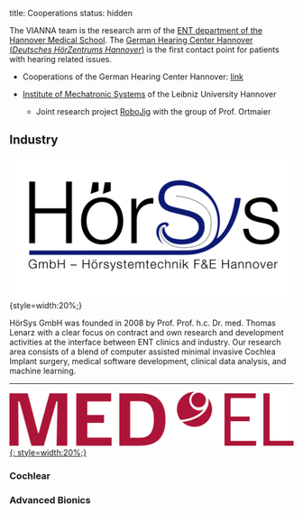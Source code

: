 title: Cooperations
status: hidden

The VIANNA team is the research arm of the [ENT department of the Hannover Medical School](https://www.mh-hannover.de/hno.html).
The [German Hearing Center Hannover (*Deutsches HörZentrums Hannover*)](http://www.hoerzentrum-hannover.de) is the first contact point for patients with hearing related issues.

-   Cooperations of the German Hearing Center Hannover: [link](http://www.hoerzentrum-hannover.de/index.php?id=9)

-   [Institute of Mechatronic Systems](https://www.imes.uni-hannover.de/institut.html?&L=1) of the Leibniz University Hannover
    +   Joint research project [RoboJig](01_workgroups/cas/projects/akvamed.html) with the group of Prof. Ortmaier


## Industry

![HörSys-GmbH-Logo](05_cooperations/HoerSys-Logo-2015-03-18.png){style=width:20%;}

HörSys GmbH was founded in 2008 by Prof. Prof. h.c. Dr. med. Thomas Lenarz with a clear focus on contract and own research and development activities at the interface between ENT clinics and industry. Our research area consists of a blend of computer assisted  minimal invasive Cochlea Implant surgery, medical software development, clinical data analysis, and machine learning.


* * * * * * * *



[![MED-EL-Logo](05_cooperations/MED-EL_red_large.png){: style=width:20%;}](https://www.medel.com)


### Cochlear


### Advanced Bionics

